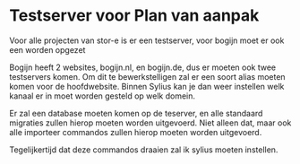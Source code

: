 # Testserver voor Plan van aanpak

Voor alle projecten van stor-e is er een testserver, voor bogijn moet er ook een worden opgezet

Bogijn heeft 2 websites, bogijn.nl, en bogijn.de, dus er moeten ook twee testservers komen. 
Om dit te bewerkstelligen zal er een soort alias moeten komen voor de hoofdwebsite. Binnen Sylius kan je dan weer instellen welk kanaal er in moet worden gesteld op welk domein.

Er zal een database moeten komen op de teserver, en alle standaard migraties zullen hierop moeten worden uitgevoerd.
Niet alleen dat, maar ook alle importeer commandos zullen hierop moeten worden uitgevoerd.

Tegelijkertijd dat deze commandos draaien zal ik sylius moeten instellen.